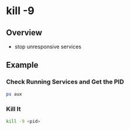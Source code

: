 # kill -9

## Overview

* stop unresponsive services

## Example

### **Check Running Services and Get the PID**

```bash
ps aux
```

### **Kill It**

```bash
kill -9 <pid>
```
